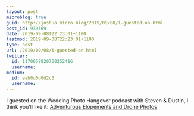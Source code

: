 ```yaml
---
layout: post
microblog: true
guid: http://joshua.micro.blog/2019/09/08/i-guested-on.html
post_id: 939369
date: 2019-09-08T22:23:01+1100
lastmod: 2019-09-08T22:23:01+1100
type: post
url: /2019/09/08/i-guested-on.html
twitter:
  id: 1170658820760252416
  username: 
medium:
  id: eab0d0d0d2c3
  username: 
---
```

I guested on the Wedding Photo Hangover podcast with Steven & Dustin, I think you’ll like it: [Adventurous Elopements and Drone Photos](https://weddinghangover.com/episodes/2019/8/31/ep-111-adventurous-elopements-and-drone-photos-with-josh-withers-of-the-rebels-guide-to-getting-married)

